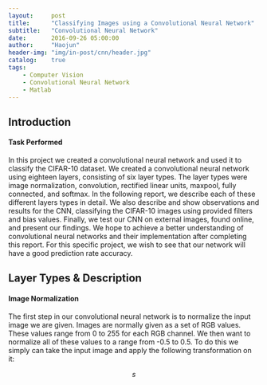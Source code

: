 ```yaml
---
layout:     post
title:      "Classifying Images using a Convolutional Neural Network"
subtitle:   "Convolutional Neural Network"
date:       2016-09-26 05:00:00
author:     "Haojun"
header-img: "img/in-post/cnn/header.jpg"
catalog:    true
tags:
    - Computer Vision
    - Convolutional Neural Network
    - Matlab
---
```


<script src='https://cdn.mathjax.org/mathjax/latest/MathJax.js?config=TeX-AMS-MML_HTMLorMML'></script>

## Introduction

#### Task Performed

In this project we created a convolutional neural network and used it to classify the CIFAR-10 dataset. We created a convolutional neural network using eighteen layers, consisting of six layer types. The layer types were image normalization, convolution, rectified linear units, maxpool, fully connected, and softmax. In the following report, we describe each of these different layers types in detail. We also describe and show observations and results for the CNN, classifying the CIFAR-10 images using provided filters and bias values. Finally, we test our CNN on external images, found online, and present our findings. We hope to achieve a better understanding of convolutional neural networks and their implementation after completing this report. For this specific project, we wish to see that our network will have a good prediction rate accuracy.

## Layer Types & Description

#### Image Normalization

The first step in our convolutional neural network is to normalize the input image we are given. Images are normally given as a set of RGB values. These values range from 0 to 255 for each RGB channel. We then want to normalize all of these values to a range from -0.5 to 0.5. To do this we simply can take the input image and apply the following transformation on it:

$$s$$
